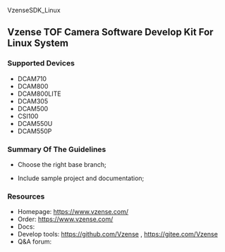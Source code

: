 VzenseSDK_Linux

## Vzense TOF Camera Software Develop Kit For Linux System

### Supported Devices

- DCAM710
- DCAM800
- DCAM800LITE
- DCAM305
- DCAM500
- CSI100
- DCAM550U
- DCAM550P

### Summary Of The Guidelines

- Choose the right base branch;

- Include sample project and documentation;

### Resources

- Homepage: https://www.vzense.com/
- Order: https://www.vzense.com/
- Docs:
- Develop tools: https://github.com/Vzense , https://gitee.com/Vzense
- Q&A forum: 
